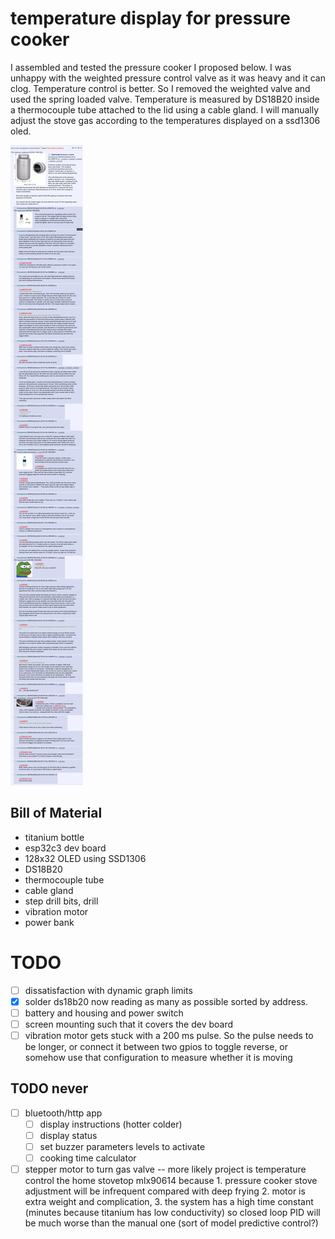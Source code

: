 # temperature display for pressure cooker

I assembled and tested the pressure cooker I proposed below. I was unhappy with the weighted pressure control valve as it was heavy and it can clog. Temperature control is better. So I removed the weighted valve and used the spring loaded valve. Temperature is measured by DS18B20 inside a thermocouple tube attached to the lid using a cable gland. I will manually adjust the stove gas according to the temperatures displayed on a ssd1306 oled.

![diy](diy.gif)

## Bill of Material

 - titanium bottle
 - esp32c3 dev board
 - 128x32 OLED using SSD1306
 - DS18B20
 - thermocouple tube
 - cable gland
 - step drill bits, drill
 - vibration motor
 - power bank

# TODO

 - [ ] dissatisfaction with dynamic graph limits
 - [x] solder ds18b20 now reading as many as possible sorted by address.
 - [ ] battery and housing and power switch
 - [ ] screen mounting such that it covers the dev board
 - [ ] vibration motor gets stuck with a 200 ms pulse. So the pulse needs to be longer, or connect it between two gpios to toggle reverse, or somehow use that configuration to measure whether it is moving

## TODO never

 - [ ] bluetooth/http app
    - [ ] display instructions (hotter colder)
    - [ ] display status
    - [ ] set buzzer parameters levels to activate
    - [ ] cooking time calculator
 - [ ] stepper motor to turn gas valve -- more likely project is temperature control the home stovetop mlx90614 because 1. pressure cooker stove adjustment will be infrequent compared with deep frying 2. motor is extra weight and complication, 3. the system has a high time constant (minutes because titanium has low conductivity) so closed loop PID will be much worse than the manual one (sort of model predictive control?)
